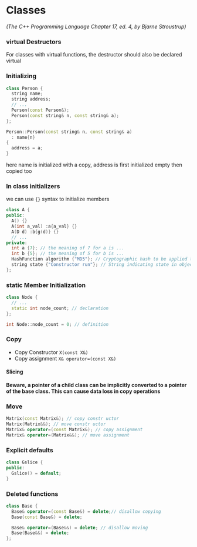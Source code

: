 # Classes
_(The C++ Programming Language Chapter 17, ed. 4, by Bjarne Stroustrup)_

### virtual Destructors
For classes with virtual functions, the destructor should also be declared virtual

### Initializing
```c++
class Person {
  string name;
  string address;
  // ...
  Person(const Person&);
  Person(const string& n, const string& a);
};

Person::Person(const string& n, const string& a)
  : name{n}
{
  address = a;
}
```

here name is initialized with a copy, address is first initialized empty then copied too

### In class initializers
we can use `{}` syntax to initialize members
```c++
class A {
public:
  A() {}
  A(int a_val) :a{a_val} {}
  A(D d) :b{g(d)} {}
  // ...
private:
  int a {7}; // the meaning of 7 for a is ...
  int b {5}; // the meaning of 5 for b is ...
  HashFunction algorithm {"MD5"}; // Cryptographic hash to be applied to all As
  string state {"Constructor run"}; // String indicating state in object lifecycle
};
```

### static Member Initialization
```c++
class Node {
  // ...
  static int node_count; // declaration
};

int Node::node_count = 0; // definition
```


### Copy
- Copy Constructor `X(const X&)`
- Copy assignment `X& operator=(const X&)`

#### Slicing
__Beware, a pointer of a child class can be implicitly converted to a pointer of the base class. This can cause data loss in copy operations__


### Move
```c++
Matrix(const Matrix&); // copy constr uctor
Matrix(Matrix&&); // move constr uctor
Matrix& operator=(const Matrix&); // copy assignment
Matrix& operator=(Matrix&&); // move assignment
```

### Explicit defaults
```c++
class Gslice {
public:
  Gslice() = default;
}
```

### Deleted functions
```c++
class Base {
  Base& operator=(const Base&) = delete;// disallow copying
  Base(const Base&) = delete;

  Base& operator=(Base&&) = delete; // disallow moving
  Base(Base&&) = delete;
};
```
